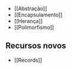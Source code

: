 - [[Abstração]]
- [[Encapsulamento]]
- [[Herança]]
- [[Polimorfismo]]
## Recursos novos

- [[Records]]
